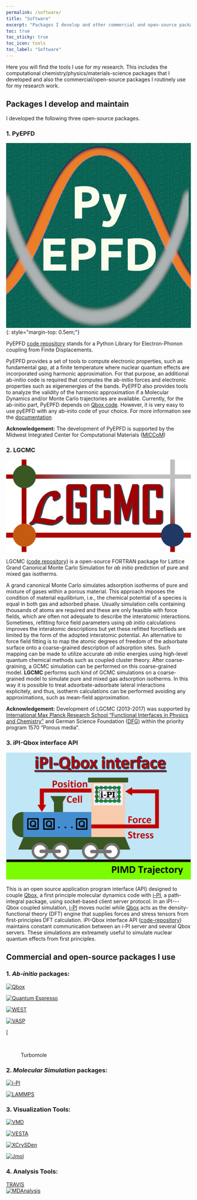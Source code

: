 ```yaml
---
permalink: /software/
title: "Software"
excerpt: "Packages I develop and other commercial and open-source packages I use."
toc: true
toc_sticky: true
toc_icon: tools
toc_label: "Software"
---
```

Here you will find the tools I use for my research. This includes the computational chemistry/physics/materials-science packages that I developed and also the commercial/open-source packages I routinely use for 
my research work.
  
## Packages I develop and maintain

I developed the following three open-source packages.

### 1. PyEPFD
![](https://github.com/arpank-2380/PyEPFD/raw/master/docs/source/pyepfd_logo.png){: style="margin-top: 0.5em;"}


PyEPFD [code repository](https://github.com/arpank-2380/PyEPFD) 
stands for a Python Library for Electron-Phonon coupling
from Finite Displacements.

PyEPFD provides a set of tools to compute electronic properties,
such as fundamental gap, at a finite temperature where
nuclear quantum effects are incorporated using harmonic approximation.
For that purpose, an additional ab-initio code is required that computes
the ab-initio forces and electronic properties such as eigenenergies of
the bands. PyEPFD also provides tools to analyze the validity of the
harmonic approximation if a Molecular Dynamics and/or Monte Carlo
trajectories are available. Currently, for the ab-initio part, PyEPFD
depends on [Qbox code](http://qboxcode.org/). However, it is very easy
to use pyEPFD with any ab-inito code of your choice. For more 
information see the [documentation](https://pyepfd.readthedocs.io/)

**Acknowledgement:** The development of PyEPFD is supported by the
Midwest Integrated Center for Computational Materials 
([MICCoM](https://miccom-center.org/)) 

### 2. LGCMC
![](https://github.com/arpank-2380/LGCMC/raw/master/LGCMC-logo.png)

LGCMC ([code repository](https://github.com/arpank-2380/LGCMC)) is a open-source FORTRAN package for Lattice Grand Canonical Monte Carlo Simulation for *ab initio* prediction of pure and mixed gas isotherms.

A grand canonical Monte Carlo simulates adsorption isotherms of pure 
and mixture of gases within a porous material. 
This approach imposes the condition of material equilibrium, i.e., the chemical 
potential of a species is equal in both gas and adsorbed phase. 
Usually simulation cells containing thousands of atoms are required and 
these are only feasible with force fields, which are often not adequate 
to describe the interatomic interactions. 
Sometimes, refitting force field parameters using *ab initio* calculations 
improves the interatomic descriptions but yet these refitted forcefileds are 
limited by the form of the adopted interatomic potential.
An alternative to force field fitting is to map the atomic degrees of
freedom of the adsorbate surface onto a coarse-grained description of 
adsorption sites. Such mapping can be made to utilize accurate *ab initio* 
energies using high-level quantum chemical methods 
such as coupled cluster theory. 
After coarse-graining, a GCMC simulation can be performed on
this coarse-grained model. **LGCMC** performs such kind of GCMC simulations on a
coarse-grained model to simulate pure and mixed gas adsorption isotherms. 
In this way it is possible to treat adsorbate-adsorbate lateral interactions 
explicitely, and thus, isotherm calculations can be performed avoiding 
any approximations, such as mean-field approximation.

**Acknowledgement:** Development of LGCMC (2013-2017) was supported by [International Max Planck Research School “Functional Interfaces in Physics and Chemistry”](https://www.fhi.mpg.de/imprs) and German Science Foundation ([DFG](https://gepris.dfg.de/gepris/projekt/172559843?language=en)) within the priority program 1570 “Porous media”.  

### 3. iPI-Qbox interface API
![](https://github.com/arpank-2380/ipi-qbox-interface/raw/master/ipi-qbox-logo.png)

This is an open source application program interface (API) designed to couple [Qbox](http://qboxcode.org/), a 
first principle molecular dynamics code with [i-PI](http://ipi-code.org/), 
a path-integral package, using  socket-based client server protocol. 
In an iPI---Qbox coupled simulation, 
[i-PI](http://ipi-code.org/) moves nuclei while 
[Qbox](http://qboxcode.org/) acts as the density-functional theory (DFT) 
engine that supplies forces and stress tensors from first-principles 
DFT calculation. 
iPI-Qbox interface API ([code-repository](https://github.com/arpank-2380/ipi-qbox-interface)) maintains constant communication 
between an i-PI server and several Qbox servers.
These simulations are extreamely useful to simulate nuclear quantum effects from first principles. 
    


## Commercial and open-source packages I use 

### 1. *Ab-initio* packages:   

[![Qbox](http://qboxcode.org/doc/html/_images/qbox_logo.png)](http://qboxcode.org/)   

[![Quantum Espresso](https://www.quantum-espresso.org/wp-content/uploads/2022/03/quantum_ogo_ok.png)](https://www.quantum-espresso.org/)    

[![WEST](https://west-code.org/images/poster.png)](https://west-code.org/)

[![VASP](https://www.vasp.at/images/logo.png)](https://www.vasp.at/)     

[<figure style="width: 300px" class="align-left">
  <img src="https://www.turbomole.org/wp-content/uploads/2019/10/cropped-logowwww-1.png" alt="">
  <figcaption>Turbomole</figcaption>
  <a href="https://www.turbomole.org/"></a>
</figure>

     

### 2. *Molecular Simulation* packages:  

[![i-PI](https://ipi-code.org/images/ipi-logo-alpha.png)](https://ipi-code.org/)     

[![LAMMPS](https://www.lammps.org/movies/logo.gif)](https://www.lammps.org/#gsc.tab=0)     

### 3. Visualization Tools:    

[![VMD](https://www.ks.uiuc.edu/Research/vmd/images/vmd_logo_left.gif)](https://www.ks.uiuc.edu/Research/vmd/)    

[![VESTA](https://jp-minerals.org/vesta/img/banner-logo.png)](https://jp-minerals.org/vesta/en/)    

[![XCrySDen](http://www.xcrysden.org/img/xcrysden-blue-new.jpg)](http://www.xcrysden.org/)     

[![Jmol](https://jmol.sourceforge.net/images/Jmol_JSmol_logo.png)](https://jmol.sourceforge.net/)    

### 4. Analysis Tools:
[TRAVIS](http://www.travis-analyzer.de/)    
[![MDAnalysis](https://www.mdanalysis.org/public/mdanalysis-logo_square.png)](https://www.mdanalysis.org/)   
